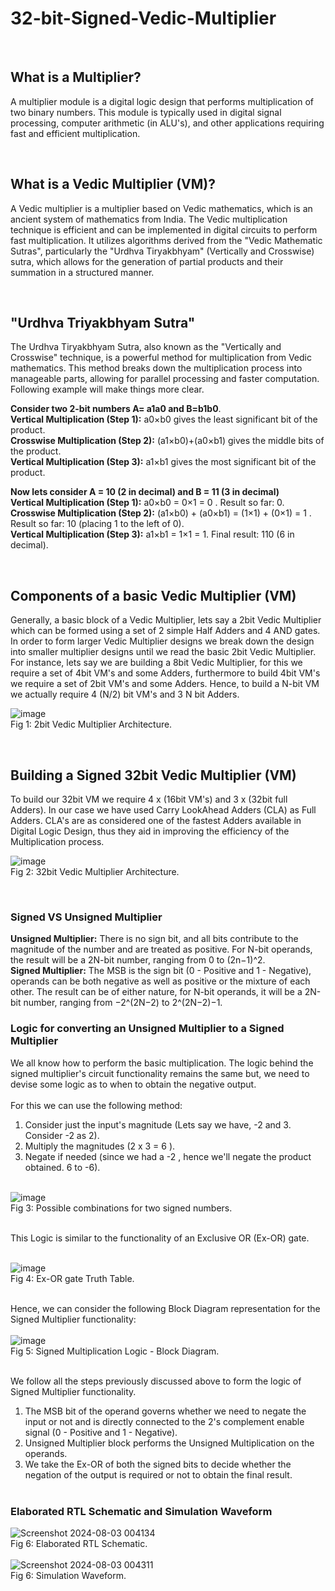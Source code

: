 # 32-bit-Signed-Vedic-Multiplier

<br>

## What is a Multiplier?
A multiplier module is a digital logic design that performs multiplication of two binary numbers. This module is typically used in digital signal processing, computer arithmetic (in ALU's), and other applications requiring fast and efficient multiplication.

<br>

## What is a Vedic Multiplier (VM)?
A Vedic multiplier is a multiplier based on Vedic mathematics, which is an ancient system of mathematics from India. The Vedic multiplication technique is efficient and can be implemented in digital circuits to perform fast multiplication. It utilizes algorithms derived from the "Vedic Mathematic Sutras", particularly the "Urdhva Tiryakbhyam" (Vertically and Crosswise) sutra, which allows for the generation of partial products and their summation in a structured manner.

<br>

## "Urdhva Triyakbhyam Sutra"
The Urdhva Tiryakbhyam Sutra, also known as the "Vertically and Crosswise" technique, is a powerful method for multiplication from Vedic mathematics. This method breaks down the multiplication process into manageable parts, allowing for parallel processing and faster computation. Following example will make things more clear. <br>

**Consider two 2-bit numbers A= a1a0 and B=b1b0**. <br>
**Vertical Multiplication (Step 1):** a0×b0 gives the least significant bit of the product.<br>
**Crosswise Multiplication (Step 2):** (a1×b0)+(a0×b1) gives the middle bits of the product.<br>
**Vertical Multiplication (Step 3):** a1×b1 gives the most significant bit of the product. <br>

**Now lets consider A = 10 (2 in decimal) and B = 11 (3 in decimal)** <br>
**Vertical Multiplication (Step 1):** a0×b0 = 0×1 = 0 . Result so far: 0.<br>
**Crosswise Multiplication (Step 2):** (a1×b0) + (a0×b1) = (1×1) + (0×1) = 1 . Result so far: 10 (placing 1 to the left of 0).<br>
**Vertical Multiplication (Step 3):** a1×b1 = 1×1 = 1. Final result: 110 (6 in decimal).


<br>

## Components of a basic Vedic Multiplier (VM)
Generally, a basic block of a Vedic Multiplier, lets say a 2bit Vedic Multiplier which can be formed using a set of 2 simple Half Adders and 4 AND gates. In order to form larger Vedic Multiplier designs we break down the design into smaller multiplier designs until we read the basic 2bit Vedic Multiplier. For instance, lets say we are building a 8bit Vedic Multiplier, for this we require a set of 4bit VM's and some Adders, furthermore to build 4bit VM's we require a set of 2bit VM's and some Adders. Hence, to build a N-bit VM we actually require 4 (N/2) bit VM's and 3 N bit Adders.

![image](https://github.com/user-attachments/assets/8068abf9-dc64-4182-997c-16ce95c3ad2c) <br> Fig 1: 2bit Vedic Multiplier Architecture.


<br>

## Building a Signed 32bit Vedic Multiplier (VM)
To build our 32bit VM we require 4 x (16bit VM's) and 3 x (32bit full Adders). In our case we have used Carry LookAhead Adders (CLA) as Full Adders. CLA's are as considered one of the fastest Adders available in Digital Logic Design, thus they aid in improving the efficiency of the Multiplication process.

![image](https://github.com/user-attachments/assets/9fd0f46b-378a-4c9e-ad2d-18c376a01a3a) <br> Fig 2: 32bit Vedic Multiplier Architecture.


<br>

### Signed VS Unsigned Multiplier
**Unsigned Multiplier:** There is no sign bit, and all bits contribute to the magnitude of the number and are treated as positive. For N-bit operands, the result will be a 2N-bit number, ranging from 0 to (2n−1)^2. <br>
**Signed Multiplier:** The MSB is the sign bit (0 - Positive and 1 - Negative), operands can be both negative as well as positive or the mixture of each other. The result can be of either nature, for N-bit operands, it will be a 2N-bit number, ranging from −2^(2N−2) to 2^(2N−2)−1. 

### Logic for converting an Unsigned Multiplier to a Signed Multiplier

We all know how to perform the basic multiplication. The logic behind the signed multiplier's circuit functionality remains the same but, we need to devise some logic as to when to obtain the negative output. <br><br>
For this we can use the following method: <br>
1. Consider just the input's magnitude (Lets say we have, -2 and 3. Consider -2 as 2). <br>
2. Multiply the magnitudes (2 x 3 = 6 ). <br>
3. Negate if needed (since we had a -2 , hence we'll negate the product obtained. 6 to -6).
<br><br>

![image](https://github.com/user-attachments/assets/840c8fce-8cfd-4ea7-a789-5302a6f304f7) <br> Fig 3: Possible combinations for two signed numbers. <br> <br>

This Logic is similar to the functionality of an Exclusive OR (Ex-OR) gate. <br><br>

![image](https://github.com/user-attachments/assets/c4a1b282-48fc-46eb-a558-2c47ad475771) <br> Fig 4: Ex-OR gate Truth Table. <br> <br>

Hence, we can consider the following Block Diagram representation for the Signed Multiplier functionality: <br><br>
![image](https://github.com/user-attachments/assets/a6824f20-568d-4e07-8986-79203f718471) <br> Fig 5: Signed Multiplication Logic - Block Diagram. <br> <br>

We follow all the steps previously discussed above to form the logic of Signed Multiplier functionality. <br>
1. The MSB bit of the operand governs whether we need to negate the input or not and is directly connected to the 2's complement enable signal (0 - Positive and 1 - Negative). <br>
2. Unsigned Multiplier block performs the Unsigned Multiplication on the operands. <br>
3. We take the Ex-OR of both the signed bits to decide whether the negation of the output is required or not to obtain the final result. <br><br>

### Elaborated RTL Schematic and Simulation Waveform
![Screenshot 2024-08-03 004134](https://github.com/user-attachments/assets/efa9f771-1985-4b37-b8f1-9b3936d8e884) <br> Fig 6: Elaborated RTL Schematic. <br> <br>
![Screenshot 2024-08-03 004311](https://github.com/user-attachments/assets/893c72ac-ccca-4c3b-ac5d-a3c13bb63735) <br> Fig 6: Simulation Waveform. <br> <br>










